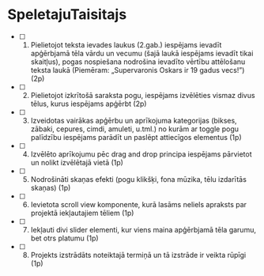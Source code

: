 # SpeletajuTaisitajs

-[ ] 1. Pielietojot teksta ievades laukus (2.gab.) iespējams ievadīt apģērbjamā tēla vārdu un vecumu
(šajā laukā iespējams ievadīt tikai skaitļus), pogas nospiešana nodrošina ievadīto vērtību 
attēlošanu teksta laukā (Piemēram: „Supervaronis Oskars ir 19 gadus vecs!”) (2p)
-[ ] 2. Pielietojot izkrītošā saraksta pogu, iespējams izvēlēties vismaz divus tēlus, kurus iespējams 
apģērbt (2p)
-[ ] 3. Izveidotas vairākas apģērbu un aprīkojuma kategorijas (bikses, zābaki, cepures, cimdi, amuleti, 
u.tml.) no kurām ar toggle pogu palīdzību iespējams parādīt un paslēpt attiecīgos elementus (1p)
-[ ] 4. Izvēlēto aprīkojumu pēc drag and drop principa iespējams pārvietot un nolikt izvēlētajā vietā (1p)
-[ ] 5. Nodrošināti skaņas efekti (pogu klikšķi, fona mūzika, tēlu izdarītās skaņas) (1p)
-[ ] 6. Ievietota scroll view komponente, kurā lasāms neliels apraksts par projektā iekļautajiem tēliem
(1p)
-[ ] 7. Iekļauti divi slider elementi, kur viens maina apģērbjamā tēla garumu, bet otrs platumu (1p)
-[ ] 8. Projekts izstrādāts noteiktajā termiņā un tā izstrāde ir veikta rūpīgi (1p)

